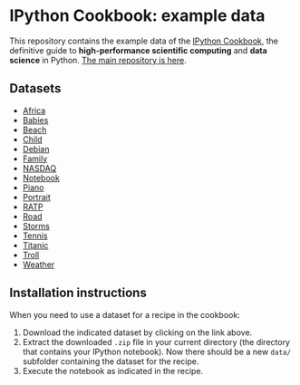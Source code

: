 IPython Cookbook: example data
==============================

This repository contains the example data of the [IPython Cookbook](http://ipython-books.github.io), the definitive guide to **high-performance scientific computing** and **data science** in Python. [The main repository is here](https://github.com/ipython-books/cookbook-code).

## Datasets

* [Africa](https://github.com/ipython-books/cookbook-data/blob/master/africa.zip?raw=true)
* [Babies](https://github.com/ipython-books/cookbook-data/blob/master/babies.zip?raw=true)
* [Beach](https://github.com/ipython-books/cookbook-data/blob/master/beach.zip?raw=true)
* [Child](https://github.com/ipython-books/cookbook-data/blob/master/child.zip?raw=true)
* [Debian](https://github.com/ipython-books/cookbook-data/blob/master/debian.zip?raw=true)
* [Family](https://github.com/ipython-books/cookbook-data/blob/master/family.zip?raw=true)
* [NASDAQ](https://github.com/ipython-books/cookbook-data/blob/master/nasdaq.zip?raw=true)
* [Notebook](https://github.com/ipython-books/cookbook-data/blob/master/notebook.zip?raw=true)
* [Piano](https://github.com/ipython-books/cookbook-data/blob/master/piano.zip?raw=true)
* [Portrait](https://github.com/ipython-books/cookbook-data/blob/master/portrait.zip?raw=true)
* [RATP](https://github.com/ipython-books/cookbook-data/blob/master/ratp.zip?raw=true)
* [Road](https://github.com/ipython-books/cookbook-data/blob/master/road.zip?raw=true)
* [Storms](https://github.com/ipython-books/cookbook-data/blob/master/storms.zip?raw=true)
* [Tennis](https://github.com/ipython-books/cookbook-data/blob/master/tennis.zip?raw=true)
* [Titanic](https://github.com/ipython-books/cookbook-data/blob/master/titanic.zip?raw=true)
* [Troll](https://github.com/ipython-books/cookbook-data/blob/master/troll.zip?raw=true)
* [Weather](https://github.com/ipython-books/cookbook-data/blob/master/weather.zip?raw=true)

## Installation instructions

When you need to use a dataset for a recipe in the cookbook:

1. Download the indicated dataset by clicking on the link above.
2. Extract the downloaded `.zip` file in your current directory (the directory that contains your IPython notebook). Now there should be a new `data/` subfolder containing the dataset for the recipe.
3. Execute the notebook as indicated in the recipe.
